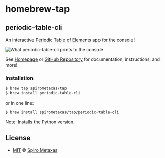 # homebrew-tap

## periodic-table-cli
An interactive [Periodic Table of Elements](https://en.wikipedia.org/wiki/Periodic_table) app for the console!

![What periodic-table-cli prints to the console](https://raw.githubusercontent.com/spirometaxas/periodic-table-cli/main/img/animated.gif)

See [Homepage](https://spirometaxas.com/projects/periodic-table-cli/) or [GitHub Repository](https://github.com/spirometaxas/periodic-table-cli-py) for documentation, instructions, and more!

### Installation
```bash
$ brew tap spirometaxas/tap
$ brew install periodic-table-cli
```
or in one line:
```bash
$ brew install spirometaxas/tap/periodic-table-cli
```

Note: Installs the Python version.

## License
- [MIT](https://github.com/spirometaxas/homebrew-tap/blob/main/LICENSE) &copy; [Spiro Metaxas](https://spirometaxas.com)